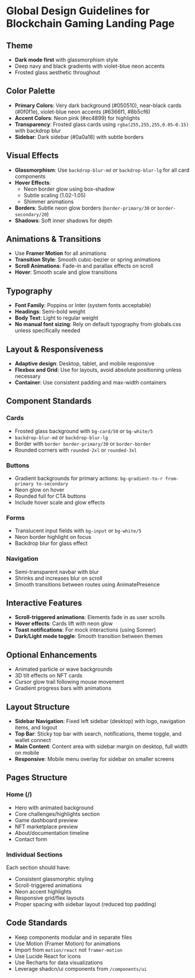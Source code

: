 # Global Design Guidelines for Blockchain Gaming Landing Page

## Theme
- **Dark mode first** with glassmorphism style
- Deep navy and black gradients with violet-blue neon accents
- Frosted glass aesthetic throughout

## Color Palette
- **Primary Colors**: Very dark background (#050510), near-black cards (#0f0f1e), violet-blue neon accents (#6366f1, #8b5cf6)
- **Accent Colors**: Neon pink (#ec4899) for highlights
- **Transparency**: Frosted glass cards using `rgba(255,255,255,0.05–0.15)` with backdrop blur
- **Sidebar**: Dark sidebar (#0a0a18) with subtle borders

## Visual Effects
- **Glassmorphism**: Use `backdrop-blur-md` or `backdrop-blur-lg` for all card components
- **Hover Effects**: 
  - Neon border glow using box-shadow
  - Subtle scaling (1.02-1.05)
  - Shimmer animations
- **Borders**: Subtle neon glow borders (`border-primary/30` or `border-secondary/20`)
- **Shadows**: Soft inner shadows for depth

## Animations & Transitions
- Use **Framer Motion** for all animations
- **Transition Style**: Smooth cubic-bezier or spring animations
- **Scroll Animations**: Fade-in and parallax effects on scroll
- **Hover**: Smooth scale and glow transitions

## Typography
- **Font Family**: Poppins or Inter (system fonts acceptable)
- **Headings**: Semi-bold weight
- **Body Text**: Light to regular weight
- **No manual font sizing**: Rely on default typography from globals.css unless specifically needed

## Layout & Responsiveness
- **Adaptive design**: Desktop, tablet, and mobile responsive
- **Flexbox and Grid**: Use for layouts, avoid absolute positioning unless necessary
- **Container**: Use consistent padding and max-width containers

## Component Standards

### Cards
- Frosted glass background with `bg-card/50` or `bg-white/5`
- `backdrop-blur-md` or `backdrop-blur-lg`
- Border with `border border-primary/30` or `border-border`
- Rounded corners with `rounded-2xl` or `rounded-3xl`

### Buttons
- Gradient backgrounds for primary actions: `bg-gradient-to-r from-primary to-secondary`
- Neon glow on hover
- Rounded full for CTA buttons
- Include hover scale and glow effects

### Forms
- Translucent input fields with `bg-input` or `bg-white/5`
- Neon border highlight on focus
- Backdrop blur for glass effect

### Navigation
- Semi-transparent navbar with blur
- Shrinks and increases blur on scroll
- Smooth transitions between routes using AnimatePresence

## Interactive Features
- **Scroll-triggered animations**: Elements fade in as user scrolls
- **Hover effects**: Cards lift with neon glow
- **Toast notifications**: For mock interactions (using Sonner)
- **Dark/Light mode toggle**: Smooth transition between themes

## Optional Enhancements
- Animated particle or wave backgrounds
- 3D tilt effects on NFT cards
- Cursor glow trail following mouse movement
- Gradient progress bars with animations

## Layout Structure
- **Sidebar Navigation**: Fixed left sidebar (desktop) with logo, navigation items, and logout
- **Top Bar**: Sticky top bar with search, notifications, theme toggle, and wallet connect
- **Main Content**: Content area with sidebar margin on desktop, full width on mobile
- **Responsive**: Mobile menu overlay for sidebar on smaller screens

## Pages Structure

### Home (/)
- Hero with animated background
- Core challenges/highlights section
- Game dashboard preview
- NFT marketplace preview
- About/documentation timeline
- Contact form

### Individual Sections
Each section should have:
- Consistent glassmorphic styling
- Scroll-triggered animations
- Neon accent highlights
- Responsive grid/flex layouts
- Proper spacing with sidebar layout (reduced top padding)

## Code Standards
- Keep components modular and in separate files
- Use Motion (Framer Motion) for animations
- Import from `motion/react` not `framer-motion`
- Use Lucide React for icons
- Use Recharts for data visualizations
- Leverage shadcn/ui components from `/components/ui`
